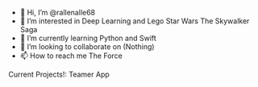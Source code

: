 - 👋 Hi, I’m @rallenalle68
- 👀 I’m interested in Deep Learning and Lego Star Wars The Skywalker Saga
- 🌱 I’m currently learning Python and Swift
- 💞️ I’m looking to collaborate on (Nothing)
- 📫 How to reach me The Force

Current Projects!:
Teamer App


<!---
rallenalle68/rallenalle68 is a ✨ special ✨ repository because its `README.md` (this file) appears on your GitHub profile.
You can click the Preview link to take a look at your changes.
--->
